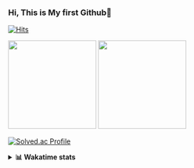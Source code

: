 ### Hi, This is My first Github👋
[![Hits](https://hits.seeyoufarm.com/api/count/incr/badge.svg?url=https%3A%2F%2Fgithub.com%2FJonghyun-Park1027&count_bg=%2379C83D&title_bg=%23555555&icon=&icon_color=%23E7E7E7&title=hits&edge_flat=false)](https://hits.seeyoufarm.com)
<br>


<p>
  <img height="180em" src="https://github-readme-stats-eight-rho-29.vercel.app/api?username=Jonghyun-Park1027&show_icons=true&include_all_commits=true&bg_color=30,e96443,904e95&title_color=fff&text_color=fff">
  <img height="180em" src="https://github-readme-stats-eight-rho-29.vercel.app/api/top-langs/?username=Jonghyun-Park1027&layout=compact&bg_color=30,e96443,904e95&title_color=fff&text_color=fff">


[![Solved.ac Profile](http://mazassumnida.wtf/api/v2/generate_badge?boj=ppjjhh1027)](https://solved.ac/ppjjhh1027/)

</p>
<details>
<summary><b>📊 Wakatime stats</b><br></summary>
<div>
<hr/>



<!--START_SECTION:waka-->
![Code Time](http://img.shields.io/badge/Code%20Time-1%2C130%20hrs%2049%20mins-blue)

![Profile Views](http://img.shields.io/badge/Profile%20Views-0-blue)

**🐱 My GitHub Data** 

> 📦 159.0 kB Used in GitHub's Storage 
 > 
> 🏆 57 Contributions in the Year 2025
 > 
> 🚫 Not Opted to Hire
 > 
> 📜 10 Public Repositories 
 > 
> 🔑 9 Private Repositories 
 > 
**I'm an Early 🐤** 

```text
🌞 Morning                62 commits          █████░░░░░░░░░░░░░░░░░░░░   19.50 % 
🌆 Daytime                157 commits         ████████████░░░░░░░░░░░░░   49.37 % 
🌃 Evening                86 commits          ███████░░░░░░░░░░░░░░░░░░   27.04 % 
🌙 Night                  13 commits          █░░░░░░░░░░░░░░░░░░░░░░░░   04.09 % 
```
📅 **I'm Most Productive on Friday** 

```text
Monday                   53 commits          ████░░░░░░░░░░░░░░░░░░░░░   16.67 % 
Tuesday                  44 commits          ███░░░░░░░░░░░░░░░░░░░░░░   13.84 % 
Wednesday                24 commits          ██░░░░░░░░░░░░░░░░░░░░░░░   07.55 % 
Thursday                 34 commits          ███░░░░░░░░░░░░░░░░░░░░░░   10.69 % 
Friday                   69 commits          █████░░░░░░░░░░░░░░░░░░░░   21.70 % 
Saturday                 37 commits          ███░░░░░░░░░░░░░░░░░░░░░░   11.64 % 
Sunday                   57 commits          ████░░░░░░░░░░░░░░░░░░░░░   17.92 % 
```


📊 **This Week I Spent My Time On** 

```text
🕑︎ Time Zone: Asia/Seoul

💬 Programming Languages: 
Python                   6 hrs 4 mins        ██████████░░░░░░░░░░░░░░░   39.32 % 
JavaScript               4 hrs 45 mins       ████████░░░░░░░░░░░░░░░░░   30.82 % 
HTML                     3 hrs 12 mins       █████░░░░░░░░░░░░░░░░░░░░   20.79 % 
Bash                     21 mins             █░░░░░░░░░░░░░░░░░░░░░░░░   02.34 % 
JSON                     16 mins             ░░░░░░░░░░░░░░░░░░░░░░░░░   01.75 % 

🔥 Editors: 
Cursor                   15 hrs 27 mins      █████████████████████████   100.00 % 

🐱‍💻 Projects: 
bit_abutrage             7 hrs 19 mins       ████████████░░░░░░░░░░░░░   47.29 % 
reactjs-movie            4 hrs 58 mins       ████████░░░░░░░░░░░░░░░░░   32.09 % 
reactjs_movie_web        3 hrs 9 mins        █████░░░░░░░░░░░░░░░░░░░░   20.40 % 
saju_v1.0.0              2 mins              ░░░░░░░░░░░░░░░░░░░░░░░░░   00.22 % 

💻 Operating System: 
Mac                      15 hrs 27 mins      █████████████████████████   100.00 % 
```

**I Mostly Code in Jupyter Notebook** 

```text
Jupyter Notebook         9 repos             ██████████████░░░░░░░░░░░   56.25 % 
C++                      3 repos             █████░░░░░░░░░░░░░░░░░░░░   18.75 % 
TypeScript               2 repos             ███░░░░░░░░░░░░░░░░░░░░░░   12.50 % 
Dart                     1 repo              ██░░░░░░░░░░░░░░░░░░░░░░░   06.25 % 
Python                   1 repo              ██░░░░░░░░░░░░░░░░░░░░░░░   06.25 % 
```




 Last Updated on 15/09/2025 18:45:23 UTC
<!--END_SECTION:waka-->
</details>



